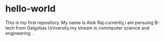 # hello-world
This is my first repository.
My name is Alok Raj.currently,i am persuing B-tech from Galgotias University.my stream is commputer science and engineering .
